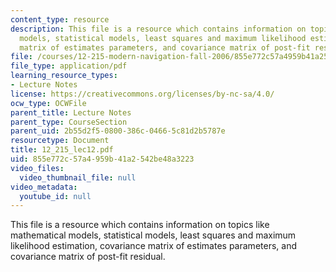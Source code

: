```yaml
---
content_type: resource
description: This file is a resource which contains information on topics like mathematical
  models, statistical models, least squares and maximum likelihood estimation, covariance
  matrix of estimates parameters, and covariance matrix of post-fit residual.
file: /courses/12-215-modern-navigation-fall-2006/855e772c57a4959b41a2542be48a3223_12_215_lec12.pdf
file_type: application/pdf
learning_resource_types:
- Lecture Notes
license: https://creativecommons.org/licenses/by-nc-sa/4.0/
ocw_type: OCWFile
parent_title: Lecture Notes
parent_type: CourseSection
parent_uid: 2b55d2f5-0800-386c-0466-5c81d2b5787e
resourcetype: Document
title: 12_215_lec12.pdf
uid: 855e772c-57a4-959b-41a2-542be48a3223
video_files:
  video_thumbnail_file: null
video_metadata:
  youtube_id: null
---
```

This file is a resource which contains information on topics like mathematical models, statistical models, least squares and maximum likelihood estimation, covariance matrix of estimates parameters, and covariance matrix of post-fit residual.